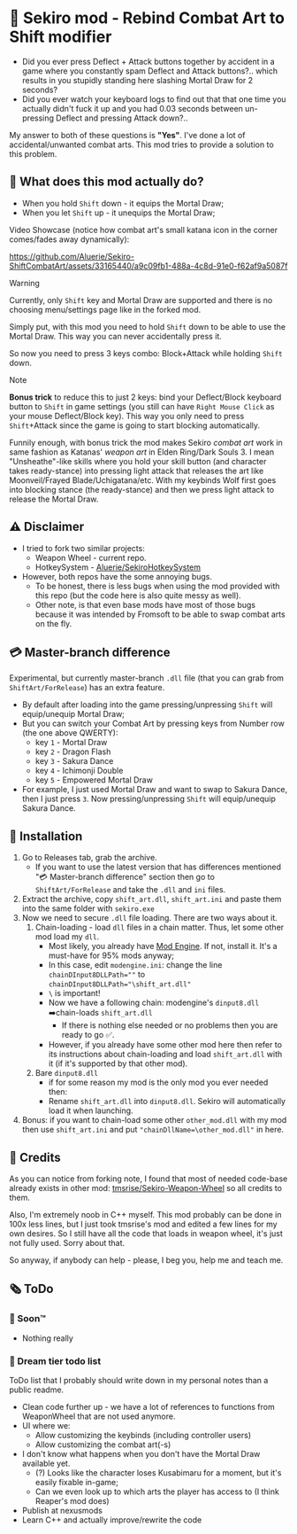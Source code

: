 # 💃 Sekiro mod - Rebind Combat Art to Shift modifier

* Did you ever press Deflect + Attack buttons together by accident in a game where you constantly spam Deflect and Attack buttons?.. which results in you stupidly standing here slashing Mortal Draw for 2 seconds?
* Did you ever watch your keyboard logs to find out that that one time you actually didn't fuck it up and you had 0.03 seconds between un-pressing Deflect and pressing Attack down?..

My answer to both of these questions is **"Yes"**. I've done a lot of accidental/unwanted combat arts. This mod tries to provide a solution to this problem.

## 🤔 What does this mod actually do?

* When you hold `Shift` down - it equips the Mortal Draw;
* When you let `Shift` up - it unequips the Mortal Draw;

Video Showcase (notice how combat art's small katana icon in the corner comes/fades away dynamically):

<https://github.com/Aluerie/Sekiro-ShiftCombatArt/assets/33165440/a9c09fb1-488a-4c8d-91e0-f62af9a5087f>

> [!WARNING]
> Currently, only `Shift` key and Mortal Draw are supported and there is no choosing menu/settings page like in the forked mod.

Simply put, with this mod you need to hold `Shift` down to be able to use the Mortal Draw. This way you can never accidentally press it.

So now you need to press 3 keys combo: Block+Attack while holding `Shift` down.

> [!NOTE]
> **Bonus trick** to reduce this to just 2 keys: bind your Deflect/Block keyboard button to `Shift` in game settings (you still can have `Right Mouse Click` as your mouse Deflect/Block key). This way you only need to press `Shift`+Attack since the game is going to start blocking automatically.

Funnily enough, with bonus trick the mod makes Sekiro *combat art* work in same fashion as Katanas' *weapon art* in Elden Ring/Dark Souls 3. I mean "Unsheathe"-like skills where you hold your skill button (and character takes ready-stance) into pressing light attack that releases the art like Moonveil/Frayed Blade/Uchigatana/etc. With my keybinds Wolf first goes into blocking stance (the ready-stance) and then we press light attack to release the Mortal Draw.

## ⚠️ Disclaimer

* I tried to fork two similar projects:
    * Weapon Wheel - current repo.
    * HotkeySystem - [Aluerie/SekiroHotkeySystem](https://github.com/Aluerie/SekiroHotkeySystem)
* However, both repos have the some annoying bugs.
    * To be honest, there is less bugs when using the mod provided with this repo (but the code here is also quite messy as well).
    * Other note, is that even base mods have most of those bugs because it was intended by Fromsoft to be able to swap combat arts on the fly.

## 💳 Master-branch difference

Experimental, but currently master-branch `.dll` file (that you can grab from `ShiftArt/ForRelease`) has an extra feature.

* By default after loading into the game pressing/unpressing `Shift` will equip/unequip Mortal Draw;
* But you can switch your Combat Art by pressing keys from Number row (the one above QWERTY):
    * key `1` - Mortal Draw
    * key `2` - Dragon Flash
    * key `3` - Sakura Dance
    * key `4` - Ichimonji Double
    * key `5` - Empowered Mortal Draw
* For example, I just used Mortal Draw and want to swap to Sakura Dance, then I just press `3`. Now pressing/unpressing `Shift` will equip/unequip Sakura Dance.

## 🔬 Installation

1. Go to Releases tab, grab the archive.
    * If you want to use the latest version that has differences mentioned "💳 Master-branch difference" section then go to `ShiftArt/ForRelease` and take the `.dll` and `ini` files.
2. Extract the archive, copy `shift_art.dll`, `shift_art.ini` and paste them into the same folder with `sekiro.exe`
3. Now we need to secure `.dll` file loading. There are two ways about it.
    1. Chain-loading - load `dll` files in a chain matter. Thus, let some other mod load my `dll`.
       * Most likely, you already have [Mod Engine](https://www.nexusmods.com/sekiro/mods/6). If not, install it. It's a must-have for 95% mods anyway;
       * In this case, edit `modengine.ini`: change the line `chainDInput8DLLPath=""` to `chainDInput8DLLPath="\shift_art.dll"`
       * `\` is important!
       * Now we have a following chain: modengine's `dinput8.dll` ➡️chain-loads `shift_art.dll`
           * If there is nothing else needed or no problems then you are ready to go ✅.
       * However, if you already have some other mod here then refer to its instructions about chain-loading and load `shift_art.dll` with it (if it's supported by that other mod).
    2. Bare `dinput8.dll`
        * if for some reason my mod is the only mod you ever needed then:
        * Rename `shift_art.dll` into `dinput8.dll`. Sekiro will automatically load it when launching.
4. Bonus: if you want to chain-load some other `other_mod.dll` with my mod then use `shift_art.ini` and put `"chainDllName=\other_mod.dll"` in here.

## 👐 Credits

As you can notice from forking note, I found that most of needed code-base already exists in other mod: [tmsrise/Sekiro-Weapon-Wheel](https://github.com/tmsrise/Sekiro-Weapon-Wheel) so all credits to them.

Also, I'm extremely noob in C++ myself. This mod probably can be done in 100x less lines, but I just took tmsrise's mod and edited a few lines for my own desires. So I still have all the code that loads in weapon wheel, it's just not fully used. Sorry about that.

So anyway, if anybody can help - please, I beg you, help me and teach me.

## 🗞️ ToDo

### 🧪 Soon™️

* Nothing really

### 🌈 Dream tier todo list

ToDo list that I probably should write down in my personal notes than a public readme.

* Clean code further up - we have a lot of references to functions from WeaponWheel that are not used anymore.
* UI where we:
    * Allow customizing the keybinds (including controller users)
    * Allow customizing the combat art(-s)
* I don't know what happens when you don't have the Mortal Draw available yet.
    * (?) Looks like the character loses Kusabimaru for a moment, but it's easily fixable in-game;
    * Can we even look up to which arts the player has access to (I think Reaper's mod does)
* Publish at nexusmods
* Learn C++ and actually improve/rewrite the code
